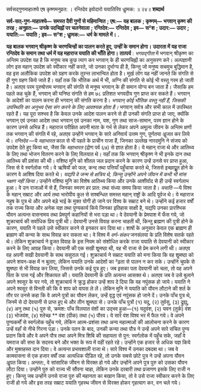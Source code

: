  

सर्वसद्गुणमाहात्श्ये एष कृष्णमनुव्रत: । रन्तिदेव इवोदारो ययातिरिव धाॢमक: ॥ २४॥ **शब्दार्थ** 

**सर्व-सत्-गुण-माहात्श्ये—** **समस्त दैवी गुणों से महिमान्वित** **; एष:—** **यह बालक** **; कृष्णम्—** **भगवान् कृष्ण की तरह** **; अनुव्रत:—** **उनके पदचिह्नों पर चलनेवाला** **; रन्तिदेव:—** **रन्तिदेव** **; इव—** **स²श** **; उदार:—** **उदार** **; ययाति:—** **ययाति** **; इव—** **स²श** **; धाॢमक:—** **धर्म के मामले में।** **.** 

**यह बालक भगवान् श्रीकृष्ण के चरणचिन्हों का पालन करते हुए, उन्हीं के समान होगा।** **उदारता में यह राजा रन्तिदेव के समान तथा धर्म में यह महाराज ययाति की भाँति होगा।** **तात्पर्य** : *भगवद्गीता* में भगवान् श्रीकृष्ण का अन्तिम उपदेश यह है कि मनुष्य सब कुछ त्याग कर भगवान् के ही चरणचिह्नों का अनुसरण करे। अल्पज्ञानी लोग इस महान् उपदेश को स्वीकार नहीं करते, जो उनका दुर्भाग्य ही है, किन्तु जो मनुष्य सचमुच बुद्धिमान है, वह इस अलौकिक उपदेश को ग्रहण करके तुरन्त लाभान्वित होता है। मूर्ख लोग यह नहीं जानते कि संगति से ही गुण ग्रहण किये जाते हैं। यहाँ तक कि भौतिक अर्थ में भी, अग्नि की संगति से कोई भी वस्तु गरम हो जाती है। अतएव परम पुरुषोत्तम भगवान् की संगति से मनुष्य भगवान् के ही समान योग्य बन जाता है। जैसाकि हम पहले कह चुके हैं, भगवान् की घनिष्ठ संगति से हम ७८ प्रतिशत भगवदीय गुण प्राप्त कर सकते हैं। भगवान् के आदेशों का पालन करना ही भगवान् की संगति करना है। *भगवान् कोई भौतिक वस्तु* *नहीं हैं,*  *जिसकी उपस्थिति का अनुभव ऐसा संग करने के लिए आवश्यक होता है।* भगवान् सर्वत्र और सभी काल में उपस्थित रहते हैं। यह पूरा सश्भव है कि केवल उनके आदेश पालन करने से ही उनकी संगति प्राप्त हो जाए, क्योंकि भगवान् एवं उनका आदेश तथा भगवान् एवं उनका नाम, यश, गुण तथा साज-सामान, परम ज्ञान होने के कारण उनसे अभिन्न हैं। महाराज परीक्षित अपनी माता के गर्भ से लेकर अपने अमूल्य जीवन के अन्तिम क्षणों तक भगवान् की संगति में रहे, अतएव उन्होंने भगवान् के सारे अनिवार्य उत्तम गुण, पूर्णतया अॢजत कर लिये थे। *रन्तिदेव* —ये *महाभारत* काल से भी पहले के प्राचीन राजा हैं, जिनका उल्लेख नारदमुनि ने संजय को उपदेश देते हुए किया था, जैसा कि *महाभारत* (द्रोण पर्व ६७) से ज्ञात होता है। ये महान् राजा थे और आतिथ्य के लिए तथा भोजन वितरण करने के लिए विलयात थे। यहाँ तक कि भगवान् श्रीकृष्ण ने भी इनके दान तथा आतिथ्य की प्रशंसा की थी। वशिष्ठ मुनि को शीतल जल प्रदान करने के कारण उन्हें उनसे वर प्राप्त हुआ, जिस से वे स्वर्गलोक गये। वे ऋषियों को फल, कन्द तथा पत्तियाँ पहुँचाया करते थे, जिससे इच्छापूॢत होने के कारण वे आशिष दिया करते थे। *यद्यपि वे जन्म से क्षत्रिय थे, किन्तु* *उन्होंने अपने जीवन में कभी भी मांस भक्षण नहीं किया।* उन्होंने वशिष्ठ मुनि का विशेष आतिथ्य किया और उनके आशीर्वाद से ही उन्हें स्वर्गलाभ हुआ। वे उन राजाओं में से हैं, जिनका स्मरण हर प्रात: तथा संध्या समय किया जाता है। *ययाति* —ये विश्व के महान् सम्राट और आर्य तथा भारोपीय कुल से सश्बन्धित समस्त महान् राष्ट्रों के आदि पूर्वज थे। ये महाराज नहुष के पुत्र थे और अपने बड़े भाई के मुक्त योगी हो जाने पर विश्व के सम्राट बने थे। उन्होंने कई हजार वर्षों तक राज्य किया और अनेक यज्ञ तथा पुण्यकार्य किये जिनका इतिहास साक्षी है, यद्यपि उनका प्रारश्भिक यौवन अत्यन्त वासनामय तथा प्रेमपूर्ण कहानियों से भरा पड़ा था। वे देवयानी के प्रेमपाश में फँस गये, जो शुक्राचार्य की सर्वाधिक प्रिय पुत्री थी। देवयानी उनसे विवाह करना चाहती थी, किन्तु ब्राह्मण की पुत्री होने के कारण, ययाति ने पहले उसे स्वीकार करने से इनकार कर दिया था। शाषों के अनुसार केवल एक ब्राह्मण ही ब्राह्मण की कन्या के साथ विवाह कर सकता था। वे विश्व में *वर्ण-संकर* जनसंलया के प्रति विशेष सतर्क रहते थे। लेकिन शुक्राचार्य ने वॢजत विवाह के इस नियम को संशोधित करके राजा ययाति से देवयानी को स्वीकार करने के लिए आग्रह किया। देवयानी की एक सखी शॢमष्ठा थी, वह भी राजा से प्रेम करने लगी थी। अतएव वह अपनी सखी देवयानी के साथ ससुराल गई। शुक्राचार्य ने सम्राट ययाति को मना किया कि वह शॢमष्ठा को अपने शयन-कक्ष में न बुलाए, लेकिन ययाति उनके आदेशों का ²ढ़ता से पालन न कर सके। उन्होंने चुपके से शॢमष्ठा से भी विवाह कर लिया, जिससे उनके कई पुत्र हुए। जब इसका पता देवयानी को चला, तो वह अपने पिता के पास गई और शिकायत की। ययाति देवयानी के प्रति अत्यन्त आसक्त थे। अतएव जब वे उसे बुलाने अपने श्वसुर के घर गये, तो शुक्राचार्य ने क्रुद्ध होकर उन्हें शाप दे दिया कि वह नपुंसक हो जाये। ययाति ने अपने श्वसुर से विनती की कि वे शाप को वापस ले लें। लेकिन मुनि ने ययाति को यौवन लौटाने की शर्त के तौर पर उनसे कहा कि वे अपने पुत्रों का यौवन लेकर, उन्हें वृद्ध एवं नपुंसक हो जाने दें। उनके पाँच पुत्र थे, जिनमें से दो देवयानी से प्राप्त हुए थे और तीन शॢमष्ठा से। उनके पाँच पुत्रों (१) यदु, (२) तुर्वसु, (३) द्रुह्यु, (४) अनु तथा (५) पुरु से, क्रमश: पाँच विलयात वंशों का उद्भव हुआ—(१) यदुवंश, (२) यवन (तुर्क) वंश (३) भोजवंश, (४) श्लेच्छ ** वंश (ग्रीक) तथा (५) पौरव। ये सारे वंश विश्व भर में फैल गये। वे अपने पुण्यकर्मों से स्वर्गलोक पहुँच गये, लेकिन आत्म-प्रशंसा तथा अन्य महात्माओं की आलोचना करने के कारण उन्हें वहाँ से नीचे गिरना पड़ा। उनके पतन के बाद, उनकी कन्या तथा पौत्र ने उन्हें अपने सारे संचित पुण्य प्रदान किये और वे अपने पौत्र तथा अपने मित्र शिबि की सहायता से पुन: स्वर्गलोक में पहुँच सके, जहाँ वे यमराज की सभा के सदस्य बने और भक्त के रूप में वहीं रहते रहे। उन्होंने एक हजार से अधिक यज्ञ किये और मुक्तहस्त दान दिया। वे अत्यन्त प्रभावशाली राजा थे। सारे विश्व में उनका दबदबा था। जब वे कामवासना से एक हजार वर्षों तक अत्यधिक पीडि़त रहे, तो उनके सबसे छोटे पुत्र ने उन्हें अपना यौवन अॢपत किया। अन्तत:, वे सांसारिक जीवन से विरक्त हो गये और उन्होंने अपने पुत्र पुरु को उसका यौवन लौटा दिया। उन्होंने पुरु को राज्य भी सौंपना चाहा, लेकिन उनके दरबारी तथा प्रजागण इसके लिए राजी न हुए। किन्तु जब उन्होंने उनसे राजा पुरु की महानता का बखान किया, तो वे उसे राजा स्वीकार करने के लिए राजी हो गये और इस तरह सम्राट ययाति गृहस्थ जीवन से विरक्त होकर गृहत्याग कर, वन चले गये। 